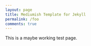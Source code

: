 ```yaml
---
layout: page
title: Mediumish Template for Jekyll
permalink: /foo
comments: true
---
```


<div class="row justify-content-between">
<div class="col-md-8 pr-5">

<p> This is a maybe working test page.</p>

</div>
</div>
</div>
